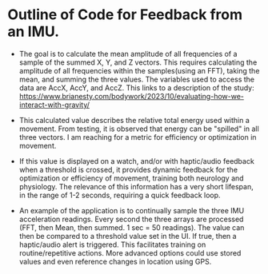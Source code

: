  # Outline of Code for Feedback from an IMU.
 
 * The goal is to calculate the mean amplitude of all frequencies of a sample of the summed X, Y, and Z vectors. This requires calculating the amplitude of all frequencies within the samples(using an FFT), taking the mean, and summing the three values. The variables used to access the data are AccX, AccY, and AccZ. This links to a description of the study:
 https://www.brianesty.com/bodywork/2023/10/evaluating-how-we-interact-with-gravity/
 
 * This calculated value describes the relative total energy used within a movement. From testing, it is observed that energy can be "spilled" in all three vectors. I am reaching for a metric for efficiency or optimization in movement.
 
 * If this value is displayed on a watch, and/or with haptic/audio feedback when a threshold is crossed, it provides dynamic feedback for the optimization or efficiency of movement, training both neurology and physiology. The relevance of this information has a very short lifespan, in the range of 1-2 seconds, requiring a quick feedback loop.
 
* An example of the application is to continually sample the three IMU acceleration readings. Every second the three arrays are processed (FFT, then Mean, then summed. 1 sec = 50 readings). The value can then be compared to a threshold value set in the UI. If true, then a haptic/audio alert is triggered. This facilitates training on routine/repetitive actions. More advanced options could use stored values and even reference changes in location using GPS.
